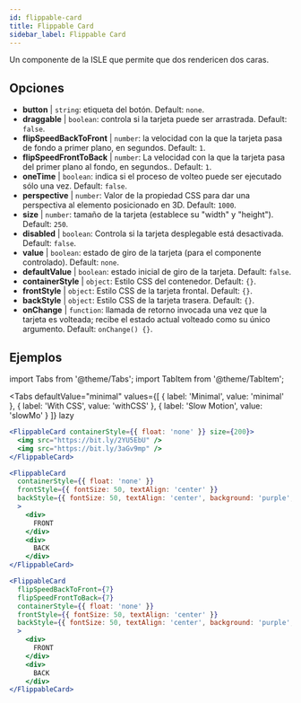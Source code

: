 ```yaml
---
id: flippable-card 
title: Flippable Card
sidebar_label: Flippable Card
---
```


Un componente de la ISLE que permite que dos rendericen dos caras.

## Opciones

* __button__ | `string`: etiqueta del botón. Default: `none`.
* __draggable__ | `boolean`: controla si la tarjeta puede ser arrastrada. Default: `false`.
* __flipSpeedBackToFront__ | `number`: la velocidad con la que la tarjeta pasa de fondo a primer plano, en segundos. Default: `1`.
* __flipSpeedFrontToBack__ | `number`: La velocidad con la que la tarjeta pasa del primer plano al fondo, en segundos.. Default: `1`.
* __oneTime__ | `boolean`: indica si el proceso de volteo puede ser ejecutado sólo una vez. Default: `false`.
* __perspective__ | `number`: Valor de la propiedad CSS para dar una perspectiva al elemento posicionado en 3D. Default: `1000`.
* __size__ | `number`: tamaño de la tarjeta (establece su "width" y "height"). Default: `250`.
* __disabled__ | `boolean`: Controla si la tarjeta desplegable está desactivada. Default: `false`.
* __value__ | `boolean`: estado de giro de la tarjeta (para el componente controlado). Default: `none`.
* __defaultValue__ | `boolean`: estado inicial de giro de la tarjeta. Default: `false`.
* __containerStyle__ | `object`: Estilo CSS del contenedor. Default: `{}`.
* __frontStyle__ | `object`: Estilo CSS de la tarjeta frontal. Default: `{}`.
* __backStyle__ | `object`: Estilo CSS de la tarjeta trasera. Default: `{}`.
* __onChange__ | `function`: llamada de retorno invocada una vez que la tarjeta es volteada; recibe el estado actual volteado como su único argumento. Default: `onChange() {}`.


## Ejemplos

import Tabs from '@theme/Tabs';
import TabItem from '@theme/TabItem';

<Tabs
    defaultValue="minimal"
    values={[
        { label: 'Minimal', value: 'minimal' },
        { label: 'With CSS', value: 'withCSS' },
        { label: 'Slow Motion', value: 'slowMo' }
    ]}
    lazy
>

<TabItem value="minimal">

```jsx live
<FlippableCard containerStyle={{ float: 'none' }} size={200}>
  <img src="https://bit.ly/2YU5EbU" />
  <img src="https://bit.ly/3aGv9mp" />
</FlippableCard>
```

</TabItem>

<TabItem value="withCSS">

```jsx live
<FlippableCard 
  containerStyle={{ float: 'none' }} 
  frontStyle={{ fontSize: 50, textAlign: 'center' }} 
  backStyle={{ fontSize: 50, textAlign: 'center', background: 'purple', color: 'white' }} 
  >
    <div>
      FRONT
    </div>
    <div>
      BACK
    </div>
</FlippableCard>
```

</TabItem>

<TabItem value="slowMo">

```jsx live
<FlippableCard 
  flipSpeedBackToFront={7} 
  flipSpeedFrontToBack={7}   
  containerStyle={{ float: 'none' }} 
  frontStyle={{ fontSize: 50, textAlign: 'center' }} 
  backStyle={{ fontSize: 50, textAlign: 'center', background: 'purple', color: 'white' }} 
  >
    <div>
      FRONT
    </div>
    <div>
      BACK
    </div>
</FlippableCard>
```

</TabItem>

</Tabs>
